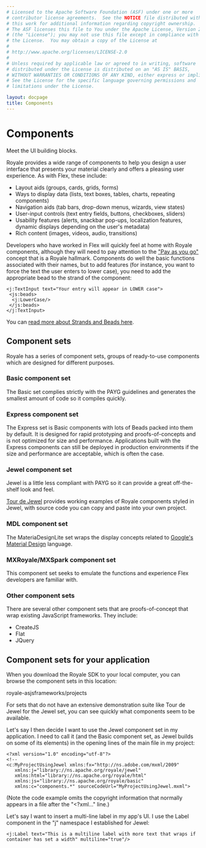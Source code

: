 ```yaml
---
# Licensed to the Apache Software Foundation (ASF) under one or more
# contributor license agreements.  See the NOTICE file distributed with
# this work for additional information regarding copyright ownership.
# The ASF licenses this file to You under the Apache License, Version 2.0
# (the "License"); you may not use this file except in compliance with
# the License.  You may obtain a copy of the License at
# 
# http://www.apache.org/licenses/LICENSE-2.0
# 
# Unless required by applicable law or agreed to in writing, software
# distributed under the License is distributed on an "AS IS" BASIS,
# WITHOUT WARRANTIES OR CONDITIONS OF ANY KIND, either express or implied.
# See the License for the specific language governing permissions and
# limitations under the License.

layout: docpage
title: Components
---
```

# Components

Meet the UI building blocks.

Royale provides a wide range of components to help you design a user interface that presents your material clearly and offers a pleasing user experience. As with Flex, these include:

  * Layout aids (groups, cards, grids, forms)
  * Ways to display data (lists, text boxes, tables, charts, repeating components)
  * Navigation aids (tab bars, drop-down menus, wizards, view states)
  * User-input controls (text entry fields, buttons, checkboxes, sliders)
  * Usability features (alerts, snackbar pop-ups, localization features, dynamic displays depending on the user's metadata)
  * Rich content (images, videos, audio, transitions)

Developers who have worked in Flex will quickly feel at home with Royale components, although they will need to pay attention to the ["Pay as you go"](welcome/features/PAYG.html) concept that is a Royale hallmark. Components do well the basic functions associated with their names, but to add features (for instance, you want to force the text the user enters to lower case), you need to add the appropriate bead to the strand of the component:

``` 
<j:TextInput text="Your entry will appear in LOWER case">
 <js:beads>
  <j:LowerCase/>
 </js:beads>
</j:TextInput>
```

You can [read more about Strands and Beads here](welcome/features/Strands_and_Beads.html).

## Component sets
Royale has a series of component sets, groups of ready-to-use components which are designed for different purposes.

### Basic component set
The Basic set complies strictly with the PAYG guidelines and generates the smallest amount of code so it compiles quickly.

### Express component set
The Express set is Basic components with lots of Beads packed into them by default. It is designed for rapid prototyping and proofs-of-concepts and is not optimized for size and performance. Applications built with the Express components can still be deployed in production environments if the size and performance are acceptable, which is often the case.

### Jewel component set
Jewel is a little less compliant with PAYG so it can provide a great off-the-shelf look and feel. 

<a href="https://royale.apache.org/tourdejewel/" target="_blank">Tour de Jewel</a> provides working examples of Royale components styled in Jewel, with source code you can copy and paste into your own project.

### MDL component set
The MateriaDesignLite set wraps the display concepts related to <a href="https://en.wikipedia.org/wiki/Material_Design" target="_blank">Google's Material Design</a> language.

### MXRoyale/MXSpark component set
This component set seeks to emulate the functions and experience Flex developers are familiar with.

### Other component sets
There are several other component sets that are proofs-of-concept that wrap existing JavaScript frameworks. They include:

 * CreateJS
 * Flat
 * JQuery
 
 ## Component sets for your application
 When you download the Royale SDK to your local computer, you can browse the component sets in this location: 
 
 royale-asjsframeworks/projects
 
 For sets that do not have an extensive demonstration suite like Tour de Jewel for the Jewel set, you can see quickly what components seem to be available.
 
 Let's say I then decide I want to use the Jewel component set in my application. I need to call it (and the Basic component set, as Jewel builds on some of its elements) in the opening lines of the main file in my project:
 
 ```
 <?xml version="1.0" encoding="utf-8"?>
<!--
 <c:MyProjectUsingJewel xmlns:fx="http://ns.adobe.com/mxml/2009" 
	xmlns:j="library://ns.apache.org/royale/jewel" 
	xmlns:html="library://ns.apache.org/royale/html" 
	xmlns:js="library://ns.apache.org/royale/basic" 
	xmlns:c="components.*" sourceCodeUrl="MyProjectUsingJewel.mxml">
 ````
 
(Note the code example omits the copyright information that normally appears in a file after the "<?xml..." line.)

Let's say I want to insert a multi-line label in my app's UI. I use the Label component in the "j" namespace I established for Jewel:
 
 `
 <j:Label text="This is a multiline label with more text that wraps if container has set a width" multiline="true"/>
 `
